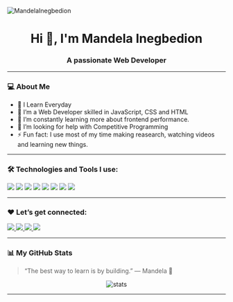 <p align="left">
  <img src="https://komarev.com/ghpvc/?username=MandelaInegbedion&label=Profile%20views&color=0e75b6&style=flat" alt="MandelaInegbedion" />
</p>

<h1 align="center">Hi 👋, I'm Mandela Inegbedion</h1>
<h3 align="center">A passionate Web Developer</h3>

---

### 💻 About Me

- 🌱 I Learn Everyday
- 🔭 I’m a Web Developer skilled in JavaScript, CSS and HTML 
- 🧠 I’m constantly learning more about frontend performance.
- 🤔 I’m looking for help with Competitive Programming 
- ⚡ Fun fact: I use most of my time making reasearch, watching videos and learning new things.  

---

### 🛠️ Technologies and Tools I use:
<p>
  <img src="https://img.shields.io/badge/Javascript-F7DF1E?style=for-the-badge&logo=javascript&logoColor=black"/>
  <img src="https://img.shields.io/badge/Bootstrap-563D7C?style=for-the-badge&logo=bootstrap&logoColor=white"/>
  <img src="https://img.shields.io/badge/Markdown-000000?style=for-the-badge&logo=markdown&logoColor=white"/>
  <img src="https://img.shields.io/badge/HTML5-E34F26?style=for-the-badge&logo=html5&logoColor=white"/>
  <img src="https://img.shields.io/badge/CSS3-1572B6?style=for-the-badge&logo=css3&logoColor=white"/>
  <img src="https://img.shields.io/badge/Git-F05032?style=for-the-badge&logo=git&logoColor=white"/>
  <img src="https://img.shields.io/badge/Prettier-F7B93E?style=for-the-badge&logo=prettier&logoColor=black"/>
  <img src="https://img.shields.io/badge/GitHub_Actions-2088FF?style=for-the-badge&logo=github-actions&logoColor=white"/>
</p>

---

### ❤️ Let’s get connected:
<p>
  <a href="https://x.com/Mandyy_Special?t=LnnyJ_bFwfxbcfyRPLt9Fg&s=08" target="_blank">
    <img src="https://img.shields.io/badge/Twitter-1DA1F2?style=for-the-badge&logo=twitter&logoColor=white"/>
  </a>
  <a href="https://www.linkedin.com/in/mandela-inegbedion-478bb5247/" target="_blank">
    <img src="https://img.shields.io/badge/LinkedIn-0A66C2?style=for-the-badge&logo=linkedin&logoColor=white"/>
  </a>
  <a href="https://www.instagram.com/mandyy_special/profilecard/?igsh=MTBubjFwYzd5bXVzYw==" target="_blank">
    <img src="https://img.shields.io/badge/Instagram-E4405F?style=for-the-badge&logo=instagram&logoColor=white"/>
  </a>
  <a href="mailto:mandelainegbedion9@gmail.com" target="_blank">
  <img src="https://img.shields.io/badge/Gmail-D14836?style=for-the-badge&logo=gmail&logoColor=white"/>
  </a>

</p>

---

### 📊 My GitHub Stats
> “The best way to learn is by building.” — Mandela 🚀
<p align="center">
  <img src="https://github-readme-stats.vercel.app/api?username=Mandela Inegbedion&show_icons=true&theme=radical" alt="stats" />
  <br/>
<!--   <img src="https://streak-stats.demolab.com?user=MandelaInegbedion&theme=radical" alt="streak" /> -->
</p>

---





